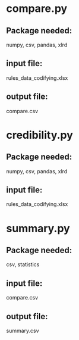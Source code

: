 # compare.py
## Package needed:   
numpy, csv, pandas, xlrd
## input file:
rules_data_codifying.xlsx
## output file:
compare.csv

# credibility.py
## Package needed:   
numpy, csv, pandas, xlrd
## input file:
rules_data_codifying.xlsx

# summary.py
## Package needed:   
csv, statistics
## input file:
compare.csv
## output file:
summary.csv
